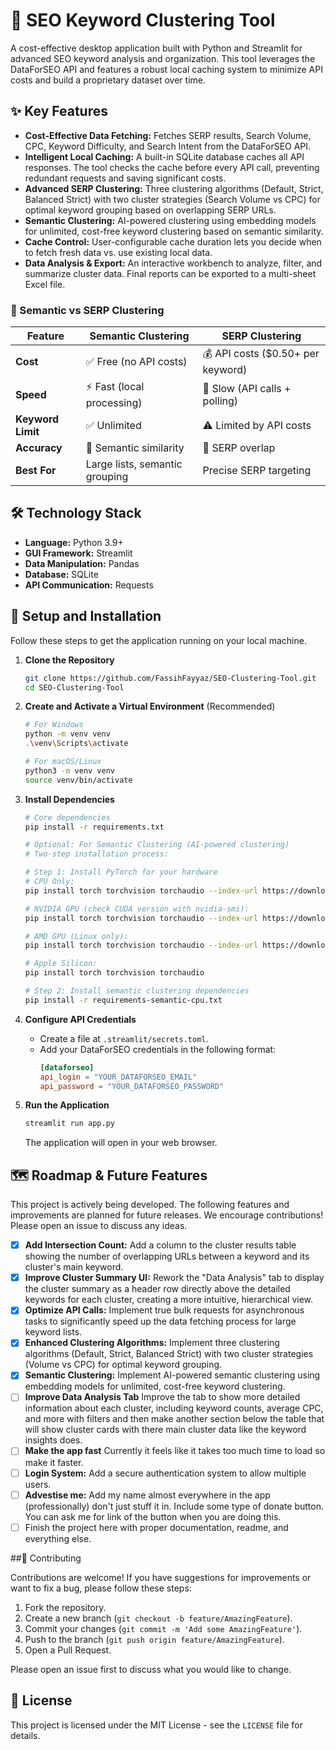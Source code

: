 # 🔑 SEO Keyword Clustering Tool

A cost-effective desktop application built with Python and Streamlit for advanced SEO keyword analysis and organization. This tool leverages the DataForSEO API and features a robust local caching system to minimize API costs and build a proprietary dataset over time.

## ✨ Key Features

- **Cost-Effective Data Fetching:** Fetches SERP results, Search Volume, CPC, Keyword Difficulty, and Search Intent from the DataForSEO API.
- **Intelligent Local Caching:** A built-in SQLite database caches all API responses. The tool checks the cache before every API call, preventing redundant requests and saving significant costs.
- **Advanced SERP Clustering:** Three clustering algorithms (Default, Strict, Balanced Strict) with two cluster strategies (Search Volume vs CPC) for optimal keyword grouping based on overlapping SERP URLs.
- **Semantic Clustering:** AI-powered clustering using embedding models for unlimited, cost-free keyword clustering based on semantic similarity.
- **Cache Control:** User-configurable cache duration lets you decide when to fetch fresh data vs. use existing local data.
- **Data Analysis & Export:** An interactive workbench to analyze, filter, and summarize cluster data. Final reports can be exported to a multi-sheet Excel file.

### 🧠 Semantic vs SERP Clustering

| Feature | Semantic Clustering | SERP Clustering |
|---------|-------------------|-----------------|
| **Cost** | ✅ Free (no API costs) | 💰 API costs ($0.50+ per keyword) |
| **Speed** | ⚡ Fast (local processing) | 🐌 Slow (API calls + polling) |
| **Keyword Limit** | ✅ Unlimited | ⚠️ Limited by API costs |
| **Accuracy** | 🎯 Semantic similarity | 🎯 SERP overlap |
| **Best For** | Large lists, semantic grouping | Precise SERP targeting |

## 🛠️ Technology Stack

- **Language:** Python 3.9+
- **GUI Framework:** Streamlit
- **Data Manipulation:** Pandas
- **Database:** SQLite
- **API Communication:** Requests

## 🚀 Setup and Installation

Follow these steps to get the application running on your local machine.

1.  **Clone the Repository**
    ```bash
    git clone https://github.com/FassihFayyaz/SEO-Clustering-Tool.git
    cd SEO-Clustering-Tool
    ```

2.  **Create and Activate a Virtual Environment** (Recommended)
    ```bash
    # For Windows
    python -m venv venv
    .\venv\Scripts\activate

    # For macOS/Linux
    python3 -m venv venv
    source venv/bin/activate
    ```

3.  **Install Dependencies**
    ```bash
    # Core dependencies
    pip install -r requirements.txt

    # Optional: For Semantic Clustering (AI-powered clustering)
    # Two-step installation process:

    # Step 1: Install PyTorch for your hardware
    # CPU Only:
    pip install torch torchvision torchaudio --index-url https://download.pytorch.org/whl/cpu

    # NVIDIA GPU (check CUDA version with nvidia-smi):
    pip install torch torchvision torchaudio --index-url https://download.pytorch.org/whl/cu118

    # AMD GPU (Linux only):
    pip install torch torchvision torchaudio --index-url https://download.pytorch.org/whl/rocm5.6

    # Apple Silicon:
    pip install torch torchvision torchaudio

    # Step 2: Install semantic clustering dependencies
    pip install -r requirements-semantic-cpu.txt
    ```

4.  **Configure API Credentials**
    -   Create a file at `.streamlit/secrets.toml`.
    -   Add your DataForSEO credentials in the following format:
        ```toml
        [dataforseo]
        api_login = "YOUR_DATAFORSEO_EMAIL"
        api_password = "YOUR_DATAFORSEO_PASSWORD"
        ```

5.  **Run the Application**
    ```bash
    streamlit run app.py
    ```
    The application will open in your web browser.

## 🗺️ Roadmap & Future Features

This project is actively being developed. The following features and improvements are planned for future releases. We encourage contributions! Please open an issue to discuss any ideas.

- [x] **Add Intersection Count:** Add a column to the cluster results table showing the number of overlapping URLs between a keyword and its cluster's main keyword.
- [x] **Improve Cluster Summary UI:** Rework the "Data Analysis" tab to display the cluster summary as a header row directly above the detailed keywords for each cluster, creating a more intuitive, hierarchical view.
- [x] **Optimize API Calls:** Implement true bulk requests for asynchronous tasks to significantly speed up the data fetching process for large keyword lists.
- [x] **Enhanced Clustering Algorithms:** Implement three clustering algorithms (Default, Strict, Balanced Strict) with two cluster strategies (Volume vs CPC) for optimal keyword grouping.
- [x] **Semantic Clustering:** Implement AI-powered semantic clustering using embedding models for unlimited, cost-free keyword clustering.
- [ ] **Improve Data Analysis Tab** Improve the tab to show more detailed information about each cluster, including keyword counts, average CPC, and more with filters and then make another section below the table that will show cluster cards with there main cluster data like the keyword insights does.
- [ ] **Make the app fast** Currently it feels like it takes too much time to load so make it faster.
- [ ] **Login System:** Add a secure authentication system to allow multiple users.
- [ ] **Advestise me:** Add my name almost everywhere in the app (professionally) don't just stuff it in. Include some type of donate button. You can ask me for link of the button when you are doing this. 
- [ ] Finish the project here with proper documentation, readme, and everything else.

##🤝 Contributing

Contributions are welcome! If you have suggestions for improvements or want to fix a bug, please follow these steps:

1.  Fork the repository.
2.  Create a new branch (`git checkout -b feature/AmazingFeature`).
3.  Commit your changes (`git commit -m 'Add some AmazingFeature'`).
4.  Push to the branch (`git push origin feature/AmazingFeature`).
5.  Open a Pull Request.

Please open an issue first to discuss what you would like to change.

## 📄 License

This project is licensed under the MIT License - see the `LICENSE` file for details.